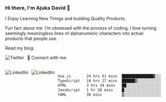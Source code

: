 ### Hi there, I'm Ajuka David 🥷

I Enjoy Learning New Things and building Quality Products.

Fun fact about me: I'm obsessed with the process of coding, I love turning seemingly meaningless lines of alphanumeric characters into actual products that people use.

Read my blog:

<a href="https://tobit.hashnode.dev/"> <img src="https://img.shields.io/badge/Hashnode-2962FF?style=for-the-badge&logo=hashnode&logoColor=white"
     alt="Twitter"
     style="float: left; margin-right: 10px;" /> </a>


📱 Connect with me: 

<br />
<a href="https://www.linkedin.com/in/david-ajuka-630660144/"> <img src="https://img.shields.io/badge/LinkedIn-0077B5?style=for-the-badge&logo=linkedin&logoColor=white"
     alt="LinkedIin"
     style="float: left; margin-right: 10px;" /> </a> <a href="mailto:ajuka.zephiniah@gmail.com"> <img src="https://img.shields.io/badge/Gmail-D14836?style=for-the-badge&logo=gmail&logoColor=white"
     alt="LinkedIin"
     style="float: left; margin-right: 10px;" /> </a>
     

<!--START_SECTION:waka-->

```txt
Vue.js       24 hrs 51 mins  ██████████████▓░░░░░░░░░░   58.63 %
TypeScript   10 hrs 27 mins  ██████▒░░░░░░░░░░░░░░░░░░   24.68 %
HTML         3 hrs 34 mins   ██░░░░░░░░░░░░░░░░░░░░░░░   08.45 %
JavaScript   1 hr 58 mins    █░░░░░░░░░░░░░░░░░░░░░░░░   04.65 %
YAML         38 mins         ▒░░░░░░░░░░░░░░░░░░░░░░░░   01.53 %
```

<!--END_SECTION:waka-->

